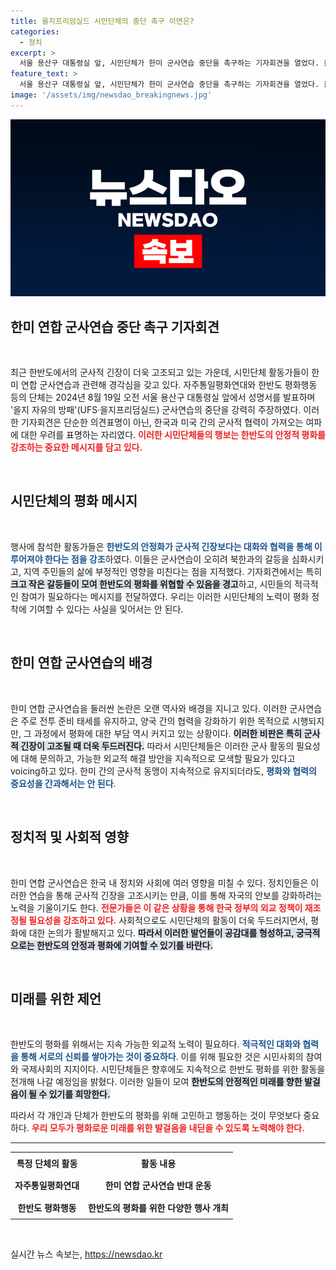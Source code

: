 ```yaml
---
title: 을지프리덤실드 시민단체의 중단 촉구 이면은?
categories:
  - 정치
excerpt: >
  서울 용산구 대통령실 앞, 시민단체가 한미 군사연습 중단을 촉구하는 기자회견을 열었다. 을지 자유의 방패의 중단 요청이 이목을 집중시키고 있다. 한반도 평화, 그 실체는?
feature_text: >
  서울 용산구 대통령실 앞, 시민단체가 한미 군사연습 중단을 촉구하는 기자회견을 열었다. 을지 자유의 방패의 중단 요청이 이목을 집중시키고 있다. 한반도 평화, 그 실체는?
image: '/assets/img/newsdao_breakingnews.jpg'
---
```


<p><img src="/assets/img/newsdao_breakingnews.jpg" alt="koreaapp 속보" /></p>

<h2 data-ke-size="size26">한미 연합 군사연습 중단 촉구 기자회견</h2>

<p data-ke-size="size16">&nbsp;</p>

<p data-ke-size="size16">최근 한반도에서의 군사적 긴장이 더욱 고조되고 있는 가운데, 시민단체 활동가들이 한미 연합 군사연습과 관련해 경각심을 갖고 있다. 자주통일평화연대와 한반도 평화행동 등의 단체는 2024년 8월 19일 오전 서울 용산구 대통령실 앞에서 성명서를 발표하며 '을지 자유의 방패'(UFS·을지프리덤실드) 군사연습의 중단을 강력히 주장하였다. 이러한 기자회견은 단순한 의견표명이 아닌, 한국과 미국 간의 군사적 협력이 가져오는 여파에 대한 우려를 표명하는 자리였다. <b><span style="color: #ee2323;">이러한 시민단체들의 행보는 한반도의 안정적 평화를 강조하는 중요한 메시지를 담고 있다.</span></b></p>

<p data-ke-size="size16">&nbsp;</p>

<h2>시민단체의 평화 메시지</h2>

<p data-ke-size="size16">&nbsp;</p>

<p data-ke-size="size16">행사에 참석한 활동가들은 <b><span style="color: #1a5490;">한반도의 안정화가 군사적 긴장보다는 대화와 협력을 통해 이루어져야 한다는 점을 강조</span></b>하였다. 이들은 군사연습이 오히려 북한과의 갈등을 심화시키고, 지역 주민들의 삶에 부정적인 영향을 미친다는 점을 지적했다. 기자회견에서는 특히 <b><span style="background-color: #21538527;">크고 작은 갈등들이 모여 한반도의 평화를 위협할 수 있음을 경고</span></b>하고, 시민들의 적극적인 참여가 필요하다는 메시지를 전달하였다. 우리는 이러한 시민단체의 노력이 평화 정착에 기여할 수 있다는 사실을 잊어서는 안 된다.</p>

<p data-ke-size="size16">&nbsp;</p>

<h2>한미 연합 군사연습의 배경</h2>

<p data-ke-size="size16">&nbsp;</p>

<p data-ke-size="size16">한미 연합 군사연습을 둘러싼 논란은 오랜 역사와 배경을 지니고 있다. 이러한 군사연습은 주로 전투 준비 태세를 유지하고, 양국 간의 협력을 강화하기 위한 목적으로 시행되지만, 그 과정에서 평화에 대한 부담 역시 커지고 있는 상황이다. <b><span style="background-color: #21538527;">이러한 비판은 특히 군사적 긴장이 고조될 때 더욱 두드러진다.</span></b> 따라서 시민단체들은 이러한 군사 활동의 필요성에 대해 문의하고, 가능한 외교적 해결 방안을 지속적으로 모색할 필요가 있다고 voicing하고 있다. 한미 간의 군사적 동맹이 지속적으로 유지되더라도, <b><span style="color: #1a5490;">평화와 협력의 중요성을 간과해서는 안 된다</span></b>.</p>

<p data-ke-size="size16">&nbsp;</p>

<h2>정치적 및 사회적 영향</h2>

<p data-ke-size="size16">&nbsp;</p>

<p data-ke-size="size16">한미 연합 군사연습은 한국 내 정치와 사회에 여러 영향을 미칠 수 있다. 정치인들은 이러한 연습을 통해 군사적 긴장을 고조시키는 만큼, 이를 통해 자국의 안보를 강화하려는 노력을 기울이기도 한다. <b><span style="color: #ee2323;">전문가들은 이 같은 상황을 통해 한국 정부의 외교 정책이 재조정될 필요성을 강조하고 있다.</span></b> 사회적으로도 시민단체의 활동이 더욱 두드러지면서, 평화에 대한 논의가 활발해지고 있다. <b><span style="background-color: #21538527;">따라서 이러한 발언들이 공감대를 형성하고, 궁극적으로는 한반도의 안정과 평화에 기여할 수 있기를 바란다.</span></b></p>

<p data-ke-size="size16">&nbsp;</p>

<h2>미래를 위한 제언</h2>

<p data-ke-size="size16">&nbsp;</p>

<p data-ke-size="size16">한반도의 평화를 위해서는 지속 가능한 외교적 노력이 필요하다. <b><span style="color: #1a5490;">적극적인 대화와 협력을 통해 서로의 신뢰를 쌓아가는 것이 중요하다</span></b>. 이를 위해 필요한 것은 시민사회의 참여와 국제사회의 지지이다. 시민단체들은 향후에도 지속적으로 한반도 평화를 위한 활동을 전개해 나갈 예정임을 밝혔다. 이러한 일들이 모여 <b><span style="background-color: #21538527;">한반도의 안정적인 미래를 향한 발걸음이 될 수 있기를 희망한다.</span></b> <p data-ke-size="size16">따라서 각 개인과 단체가 한반도의 평화를 위해 고민하고 행동하는 것이 무엇보다 중요하다. <b><span style="color: #ee2323;">우리 모두가 평화로운 미래를 위한 발걸음을 내딛을 수 있도록 노력해야 한다.</span></b></p>

<hr>

<table style="width: 100%; border-collapse: collapse;">
<tr>
<td style="text-align: center; height: 30px;"><b>특정 단체의 활동</b></td>
<td style="text-align: center; height: 30px;"><b>활동 내용</b></td>
</tr>
<tr>
<td style="text-align: center; height: 30px;"><b>자주통일평화연대</b></td>
<td style="text-align: center; height: 30px;"><b>한미 연합 군사연습 반대 운동</b></td>
</tr>
<tr>
<td style="text-align: center; height: 30px;"><b>한반도 평화행동</b></td>
<td style="text-align: center; height: 30px;"><b>한반도의 평화를 위한 다양한 행사 개최</b></td>
</tr>
</table>

<p data-ke-size="size16">&nbsp;</p>
실시간 뉴스 속보는, <a href="https://newsdao.kr" rel="dofollow">https://newsdao.kr</a>


